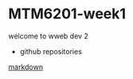 # MTM6201-week1

welcome to wweb dev 2

- github repositories

[markdown](https://www.markdownguide.org/cheat-sheet)